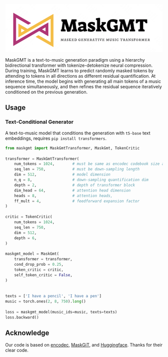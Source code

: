 <p align="center">
     <img src="figures/logo.png" alt="Edited cases" width = "600">
     <br/>
</p>


MaskGMT is a text-to-music generation paradigm using a hierarchy bidirectional transformer with tokenize-detokenize neural compression. 
During training, MaskGMT learns to predict randomly masked tokens by attending to tokens in all directions as different residual quantification. 
At inference time, the model begins with generating all main tokens of a music sequence simultaneously, and then refines the residual sequence iteratively conditioned on the previous generation. 

## Usage

### Text-Conditional Generator
A text-to-music model that conditions the generation with `t5-base` text embeddings, requires `pip install transformers`.


```py
from maskgmt import MaskGmtTransformer, MaskGmt, TokenCritic

transformer = MaskGmtTransformer(
    num_tokens = 1024,        # must be same as encodec codebook size above
    seq_len = 750,            # must be down-sampling length
    dim = 512,                # model dimension
    n_q = 8,                  # down-sampling quantification dim
    depth = 2,                # depth of transformer block
    dim_head = 64,            # attention head dimension
    heads = 8,                # attention heads,
    ff_mult = 4,              # feedforward expansion factor
)

critic = TokenCritic(
    num_tokens = 1024,
    seq_len = 750,
    dim = 512,
    depth = 6,
)

maskgmt_model = MaskGmt(
    transformer = transformer,
    cond_drop_prob = 0.25,
    token_critic = critic, 
    self_token_critic = False,
)


texts = ['I have a pencil', 'I have a pen'] 
music = torch.ones(2, 8, 750).long() 

loss = maskgmt_model(music_ids=music, texts=texts) 
loss.backward()

```



## Acknowledge 

Our code is based on [encodec](https://github.com/facebookresearch/encodec), [MaskGiT](https://github.com/lucidrains/muse-maskgit-pytorch), and [Huggingface](https://github.com/huggingface/transformers). Thanks for their clear code. 
